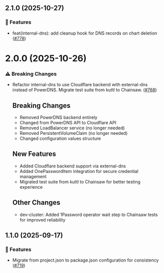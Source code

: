## 2.1.0 (2025-10-27)

### 🚀 Features

- feat(internal-dns): add cleanup hook for DNS records on chart deletion ([#778](https://github.com/vgijssel/setup/pull/778))

# 2.0.0 (2025-10-26)

### ⚠️  Breaking Changes

- Refactor internal-dns to use Cloudflare backend with external-dns instead of PowerDNS. Migrate test suite from kuttl to Chainsaw. ([#768](https://github.com/vgijssel/setup/pull/768))

  ## Breaking Changes
  - Removed PowerDNS backend entirely
  - Changed from PowerDNS API to Cloudflare API
  - Removed LoadBalancer service (no longer needed)
  - Removed PersistentVolumeClaim (no longer needed)
  - Changed configuration values structure
  ## New Features
  - Added Cloudflare backend support via external-dns
  - Added OnePasswordItem integration for secure credential management
  - Migrated test suite from kuttl to Chainsaw for better testing experience
  ## Other Changes
  - dev-cluster: Added 1Password operator wait step to Chainsaw tests for improved reliability

## 1.1.0 (2025-09-17)

### 🚀 Features

- Migrate from project.json to package.json configuration for consistency ([#719](https://github.com/vgijssel/setup/pull/719))
